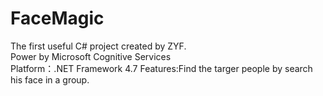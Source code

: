 # FaceMagic
The first useful C# project created by ZYF.    
Power by Microsoft Cognitive Services    
Platform：.NET Framework 4.7 
Features:Find the targer people by search his face in a group.
